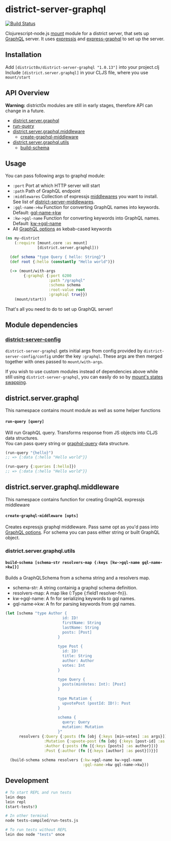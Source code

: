 # district-server-graphql

[![Build Status](https://travis-ci.org/district0x/district-server-graphql.svg?branch=master)](https://travis-ci.org/district0x/district-server-graphql)

Clojurescript-node.js [mount](https://github.com/tolitius/mount) module for a district server, that sets up [GraphQL](http://graphql.org/) server. 
It uses [expressjs](https://expressjs.com/) and [express-graphql](https://github.com/graphql/express-graphql) to set up the server.

## Installation
Add `[district0x/district-server-graphql "1.0.13"]` into your project.clj  
Include `[district.server.graphql]` in your CLJS file, where you use `mount/start`

## API Overview

**Warning:** district0x modules are still in early stages, therefore API can change in a future.

- [district.server.graphql](#districtservergraphql)
- [run-query](#run-query)
- [district.server.graphql.middleware](#districtservergraphqlmiddleware)
  - [create-graphql-middleware](#create-graphql-middleware)
- [district.server.graphql.utils](#districtservergraphqlutils)
  - [build-schema](#build-schema)

## Usage
You can pass following args to graphql module: 
* `:port` Port at which HTTP server will start
* `:path` Path of GraphQL endpoint
* `:middlewares` Collection of expressjs [middlewares](http://expressjs.com/en/guide/using-middleware.html) you want to install.
See list of [district-server-middlewares](https://github.com/search?q=topic%3Adistrict-server-middleware+org%3Adistrict0x&type=Repositories).
* `:gql-name->kw` Function for converting GraphQL names into keywords. Default: [gql-name->kw](https://github.com/district0x/district-graphql-utils#gql-name-kw)
* `:kw->gql-name` Function for converting keywords into GraphQL names. Default: [kw->gql-name](https://github.com/district0x/district-graphql-utils#kw-gql-name)
* All [GraphQL options](https://github.com/graphql/express-graphql#options) as kebab-cased keywords  

```clojure
(ns my-district
    (:require [mount.core :as mount]
              [district.server.graphql]))

  (def schema "type Query { hello: String}")
  (def root {:hello (constantly "Hello world")})

  (-> (mount/with-args
        {:graphql {:port 6200
                   :path "/graphql"
                   :schema schema
                   :root-value root
                   :graphiql true}})
    (mount/start))
```

That's all you need to do to set up GraphQL server!

## Module dependencies
### [district-server-config](https://github.com/district0x/district-server-config)
`district-server-graphql` gets initial args from config provided by `district-server-config/config` under the key `:graphql`. These args are then merged together with ones passed to `mount/with-args`.

If you wish to use custom modules instead of dependencies above while still using `district-server-graphql`, you can easily do so by [mount's states swapping](https://github.com/tolitius/mount#swapping-states-with-states).

## district.server.graphql
This namespace contains mount module as well as some helper functions

#### <a name="run-query">`run-query [query]`
Will run GraphQL query. Transforms response from JS objects into CLJS data structures.  
You can pass query string or [graphql-query](https://github.com/district0x/graphql-query) data structure. 
 
```clojure
(run-query "{hello}")
;; => {:data {:hello "Hello world"}}

(run-query {:queries [:hello]})
;; => {:data {:hello "Hello world"}}
```

## district.server.graphql.middleware
This namespace contains function for creating GraphQL expressjs middleware

#### <a name="create-graphql-middleware">`create-graphql-middleware [opts]`
Creates expressjs graphql middleware. Pass same opt as you'd pass into [GraphQL options](https://github.com/graphql/express-graphql#options). 
For schema you can pass either string or built GraphQL object.  

### <a name="districtservergraphqlutils"> district.server.graphql.utils

#### <a name="build-schema">`build-schema [schema-str resolvers-map {:keys [kw->gql-name gql-name->kw]}]`
Builds a GraphQLSchema from a schema string and a resolvers map.
- schema-str: A string containig a graphql schema definition.
- resolvers-map: A map like {:Type {:field1 resolver-fn}}.
- kw->gql-name: A fn for serializing keywords to gql names.
- gql-name->kw: A fn for parsing keywords from gql names.

```clojure
(let [schema "type Author {
                         id: ID! 
                         firstName: String
                         lastName: String
                         posts: [Post]
                       }
                     
                       type Post {
                         id: ID!
                         title: String
                         author: Author
                         votes: Int
                       }
                     
                       type Query {
                         posts(minVotes: Int): [Post]
                       }
                     
                       type Mutation {
                         upvotePost (postId: ID!): Post
                       }
                     
                       schema {
                         query: Query
                         mutation: Mutation
                       }"
      resolvers {:Query {:posts (fn [obj {:keys [min-votes] :as args}])}
                 :Mutation {:upvote-post (fn [obj {:keys [post-id] :as args}])}
                 :Author {:posts (fn [{:keys [posts] :as author}])}
                 :Post {:author (fn [{:keys [author] :as post}])}}]
  
  (build-schema schema resolvers {:kw->gql-name kw->gql-name
                                  :gql-name->kw gql-name->kw}))
```

## Development
```bash
# To start REPL and run tests
lein deps
lein repl
(start-tests!)

# In other terminal
node tests-compiled/run-tests.js

# To run tests without REPL
lein doo node "tests" once
```
